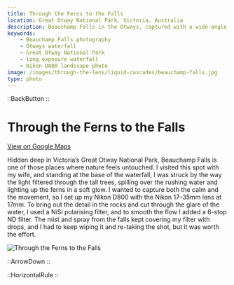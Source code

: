 ```yaml
---
title: Through the Ferns to the Falls
location: Great Otway National Park, Victoria, Australia
description: Beauchamp Falls in the Otways, captured with a wide-angle lens and filters to reveal its silky cascades and forest glow. A moment of pure calm.
keywords:
    - Beauchamp Falls photography
    - Otways waterfall
    - Great Otway National Park
    - long exposure waterfall
    - Nikon D800 landscape photo
image: /images/through-the-lens/liquid-cascades/beauchamp-falls.jpg
type: photo
---
```


::BackButton
::

# Through the Ferns to the Falls

<a href="https://www.google.com/maps/search/?api=1&query=Beauchamp+Falls,+Great+Otway+National+Park,+Victoria,+Australia" target="_blank" rel="noopener noreferrer">View on Google Maps</a>

Hidden deep in Victoria’s Great Otway National Park, Beauchamp Falls is one of those places where nature feels untouched. I visited this spot with my wife, and standing at the base of the waterfall, I was struck by the way the light filtered through the tall trees, spilling over the rushing water and lighting up the ferns in a soft glow. I wanted to capture both the calm and the movement, so I set up my Nikon D800 with the Nikon 17–35mm lens at 17mm. To bring out the detail in the rocks and cut through the glare of the water, I used a NiSi polarising filter, and to smooth the flow I added a 6-stop ND filter. The mist and spray from the falls kept covering my filter with drops, and I had to keep wiping it and re-taking the shot, but it was worth the effort.

![Through the Ferns to the Falls](/images/through-the-lens/liquid-cascades/beauchamp-falls.jpg)

<div class="mb-8"></div>

::ArrowDown
::

<div class="mb-8"></div>

::HorizontalRule
::
